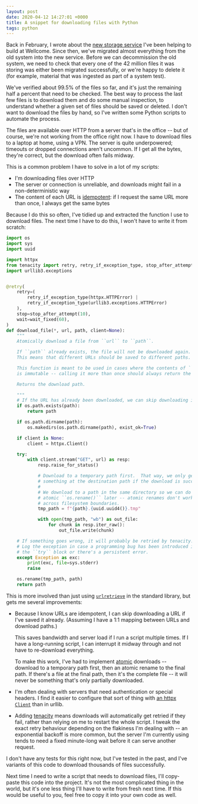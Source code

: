 ```yaml
---
layout: post
date: 2020-04-12 14:27:01 +0000
title: A snippet for downloading files with Python
tags: python
---
```


Back in February, I wrote about the [new storage service][storage] I've been helping to build at Wellcome.
Since then, we've migrated almost everything from the old system into the new service.
Before we can decommission the old system, we need to check that every one of the 42&nbsp;million files it was storing was either been migrated successfully, or we're happy to delete it (for example, material that was ingested as part of a system test).

[storage]: https://stacks.wellcomecollection.org/building-wellcome-collections-new-archival-storage-service-3f68ff21927e

We've verified about 99.5% of the files so far, and it's just the remaining half a percent that need to be checked.
The best way to process the last few files is to download them and do some manual inspection, to understand whether a given set of files should be saved or deleted.
I don't want to download the files by hand, so I've written some Python scripts to automate the process.

The files are available over HTTP from a server that's in the office -- but of course, we're not working from the office right now.
I have to download files to a laptop at home, using a VPN.
The server is quite underpowered; timeouts or dropped connections aren't uncommon.
If I get all the bytes, they're correct, but the download often fails midway.

This is a common problem I have to solve in a lot of my scripts:

*   I'm downloading files over HTTP
*   The server or connection is unreliable, and downloads might fail in a non-deterministic way
*   The content of each URL is [idempotent]: if I request the same URL more than once, I always get the same bytes

[idempotent]: https://en.wikipedia.org/wiki/Idempotence

Because I do this so often, I've tidied up and extracted the function I use to download files.
The next time I have to do this, I won't have to write it from scratch:

```python
import os
import sys
import uuid

import httpx
from tenacity import retry, retry_if_exception_type, stop_after_attempt, wait_fixed
import urllib3.exceptions


@retry(
    retry=(
        retry_if_exception_type(httpx.HTTPError) |
        retry_if_exception_type(urllib3.exceptions.HTTPError)
    ),
    stop=stop_after_attempt(10),
    wait=wait_fixed(60),
)
def download_file(*, url, path, client=None):
    """
    Atomically download a file from ``url`` to ``path``.

    If ``path`` already exists, the file will not be downloaded again.
    This means that different URLs should be saved to different paths.

    This function is meant to be used in cases where the contents of ``url``
    is immutable -- calling it more than once should always return the same bytes.

    Returns the download path.

    """
    # If the URL has already been downloaded, we can skip downloading it again.
    if os.path.exists(path):
        return path

    if os.path.dirname(path):
        os.makedirs(os.path.dirname(path), exist_ok=True)

    if client is None:
        client = httpx.Client()

    try:
        with client.stream("GET", url) as resp:
            resp.raise_for_status()

            # Download to a temporary path first.  That way, we only get
            # something at the destination path if the download is successful.
            #
            # We download to a path in the same directory so we can do an
            # atomic ``os.rename()`` later -- atomic renames don't work
            # across filesystem boundaries.
            tmp_path = f"{path}.{uuid.uuid4()}.tmp"

            with open(tmp_path, "wb") as out_file:
                for chunk in resp.iter_raw():
                    out_file.write(chunk)

    # If something goes wrong, it will probably be retried by tenacity.
    # Log the exception in case a programming bug has been introduced in
    # the ``try`` block or there's a persistent error.
    except Exception as exc:
        print(exc, file=sys.stderr)
        raise

    os.rename(tmp_path, path)
    return path
```

This is more involved than just using [`urlretrieve`][urlretrieve] in the standard library, but gets me several improvements:

[urlretrieve]: https://docs.python.org/3/library/urllib.request.html#urllib.request.urlretrieve

*   Because I know URLs are idempotent, I can skip downloading a URL if I've saved it already.
    (Assuming I have a 1:1 mapping between URLs and download paths.)

    This saves bandwidth and server load if I run a script multiple times.
    If I have a long-running script, I can interrupt it midway through and not have to re-download everything.

    To make this work, I've had to implement [atomic] downloads -- download to a temporary path first, then an atomic rename to the final path.
    If there's a file at the final path, then it's the complete file -- it will never be something that's only partially downloaded.

*   I'm often dealing with servers that need authentication or special headers.
    I find it easier to configure that sort of thing with [an httpx `Client`][httpx] than in urllib.

*   Adding [tenacity] means downloads will automatically get retried if they fail, rather than relying on me to restart the whole script.
    I tweak the exact retry behaviour depending on the flakiness I'm dealing with -- an exponential backoff is more common, but the server I'm currently using tends to need a fixed minute-long wait before it can serve another request.

[atomic]: https://en.wikipedia.org/wiki/Atomicity_(database_systems)
[httpx]: https://www.python-httpx.org/advanced/
[tenacity]: https://tenacity.readthedocs.io/en/latest/

I don't have any tests for this right now, but I've tested in the past, and I've variants of this code to download thousands of files successfully.

Next time I need to write a script that needs to download files, I'll copy-paste this code into the project.
It's not the most complicated thing in the world, but it's one less thing I'll have to write from fresh next time.
If this would be useful to you, feel free to copy it into your own code as well.

